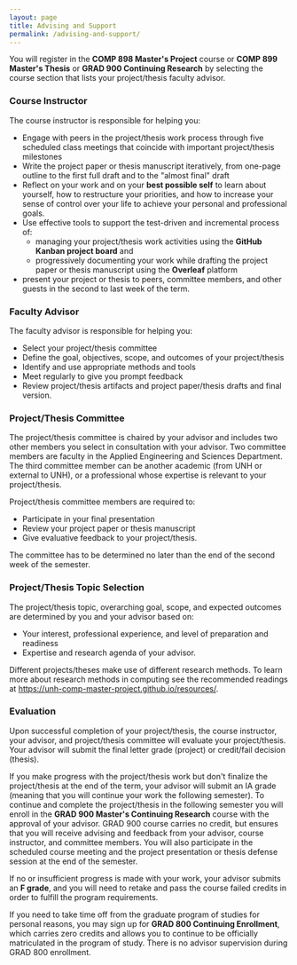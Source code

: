 ```yaml
---
layout: page
title: Advising and Support
permalink: /advising-and-support/
---
```

You will register in the **COMP 898  Master's Project** course or 
**COMP 899 Master's Thesis** or **GRAD 900 Continuing Research** by selecting 
the course section that lists your project/thesis faculty advisor.

### Course Instructor
The course instructor is responsible for helping you:
* Engage with peers in the project/thesis work process through five scheduled 
class meetings that coincide with important project/thesis milestones
* Write the project paper or thesis manuscript iteratively, from one-page 
outline to the first full draft and to the "almost final" draft
* Reflect on your work and on your **best possible self** to learn about yourself, how to restructure your priorities, and how to increase your sense 
of control over your life to achieve your personal and professional goals.
* Use effective tools to support the test-driven and incremental process of:
    * managing your project/thesis work activities using the 
    **GitHub Kanban project board** and
    * progressively documenting your work while drafting the project paper or 
    thesis manuscript using the **Overleaf** platform
* present your project or thesis to peers, committee members, and other guests 
in the second to last week of the term.

### Faculty Advisor
The faculty advisor is responsible for helping you:
* Select your project/thesis committee
* Define the goal, objectives, scope, and outcomes of your project/thesis
* Identify and use appropriate methods and tools
* Meet regularly to give you prompt feedback
* Review project/thesis artifacts and project paper/thesis drafts and final 
version.

### Project/Thesis Committee
The project/thesis committee is chaired by your advisor and includes
two other members you select in consultation with your advisor. Two
committee members are faculty in the Applied Engineering and Sciences
Department. The third committee member can be another academic (from UNH or
external to UNH), or a professional whose expertise is relevant to your
project/thesis.

Project/thesis committee members are required to:
* Participate in your final presentation
* Review your project paper or thesis manuscript
* Give evaluative feedback to your project/thesis.

The committee has to be determined no later than the end of the second week of
the semester.

### Project/Thesis Topic Selection
The project/thesis topic, overarching goal, scope, and expected outcomes are
determined by you and your advisor based on:
* Your interest, professional experience, and level of preparation and
readiness
* Expertise and research agenda of your advisor.  

Different projects/theses make use of different research methods.
To learn more about research methods in computing see the recommended readings 
at <https://unh-comp-master-project.github.io/resources/>.

### Evaluation
Upon successful completion of your project/thesis, the course instructor, your 
advisor, and project/thesis committee will evaluate your project/thesis. Your 
advisor will submit the final letter grade (project) or credit/fail decision 
(thesis).

If you make progress with the project/thesis work but don't finalize the 
project/thesis at the end of the term, your advisor will submit an IA grade (meaning that you will continue your work the following semester). To continue and complete the project/thesis in the following semester you will enroll in the 
**GRAD 900 Master's Continuing Research** course with the approval of your 
advisor. GRAD 900 course carries no credit, but ensures that you will receive 
advising and feedback from your  advisor, course instructor, and committee 
members. You will also participate in the scheduled course meeting and the 
project presentation or thesis defense session at the end of the semester.

If no or insufficient progress is made with your work, your advisor submits an 
**F grade**, and you will need to retake and pass the course failed credits in 
order to fulfill the program requirements.

If you need to take time off from the graduate program of studies for personal
reasons, you may sign up for **GRAD 800 Continuing Enrollment**, which carries
zero credits and allows you to continue to be officially matriculated in the
program of study. There is no advisor supervision during GRAD 800
enrollment.
